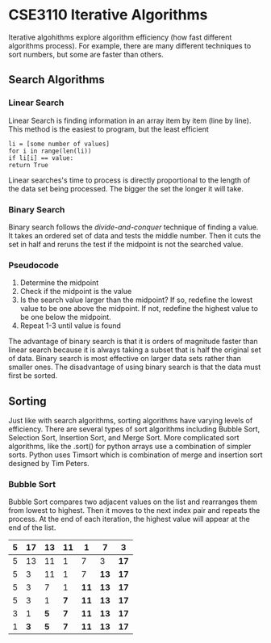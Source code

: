# CSE3110 Iterative Algorithms

Iterative algohithms explore algorithm efficiency (how fast different
algorithms process). For example, there are many different techniques to sort numbers, but some are faster than others.

## Search Algorithms

### Linear Search
Linear Search is finding information in an array item by item (line by line). This method is the easiest to program, but the least efficient
```
li = [some number of values]
for i in range(len(li))
if li[i] == value:
return True
``` 
Linear searches's time to process is directly proportional to the length of the data set being processed.  The bigger the set the longer it will take.

### Binary Search

Binary search follows the _divide-and-conquer_ technique of finding a value.  It takes an ordered set of data and tests the middle number.  Then it cuts the set in half and reruns the test if the midpoint is not the searched value.

### Pseudocode
1. Determine the midpoint
2. Check if the midpoint is the value
3. Is the search value larger than the midpoint? If so, redefine the lowest value to be one above the midpoint.  If not, redefine the highest value to be one below the midpoint.
4. Repeat 1-3 until value is found

The advantage of binary search is that it is orders of magnitude faster than linear search because it is always taking a subset that is half the original set of data.  Binary search is most effective on larger data sets rather than smaller ones.  The disadvantage of using binary search is that the data must first be sorted.

## Sorting

Just like with search algorithms, sorting algorithms have varying levels of efficiency.  There are several types of sort algorithms including Bubble Sort, Selection Sort, Insertion Sort, and Merge Sort.  More complicated sort algorithms, like the .sort() for python arrays use a combination of simpler sorts.  Python uses Timsort which is combination of merge and insertion sort designed by Tim Peters.

### Bubble Sort

Bubble Sort compares two adjacent values on the list and rearranges them from lowest to highest.  Then it moves to the next index pair and repeats the process. At the end of each iteration, the highest value will appear at the end of the list.

| 5 | 17 | 13 | 11 | 1 | 7 | 3 |
| --- | --- | --- | --- | --- | --- | --- |
| 5 | 13 | 11 | 1 | 7 | 3 | __17__ |
| 5 | 3 | 11 | 1 | 7 | __13__ | __17__ |
| 5 | 3 | 7 | 1 | __11__ | __13__ | __17__ |
| 5 | 3 | 1 | __7__ | __11__ | __13__ | __17__ |
| 3 | 1 | __5__ | __7__ | __11__ | __13__ | __17__ |
| 1 | __3__ | __5__ | __7__ | __11__ | __13__ | __17__ |